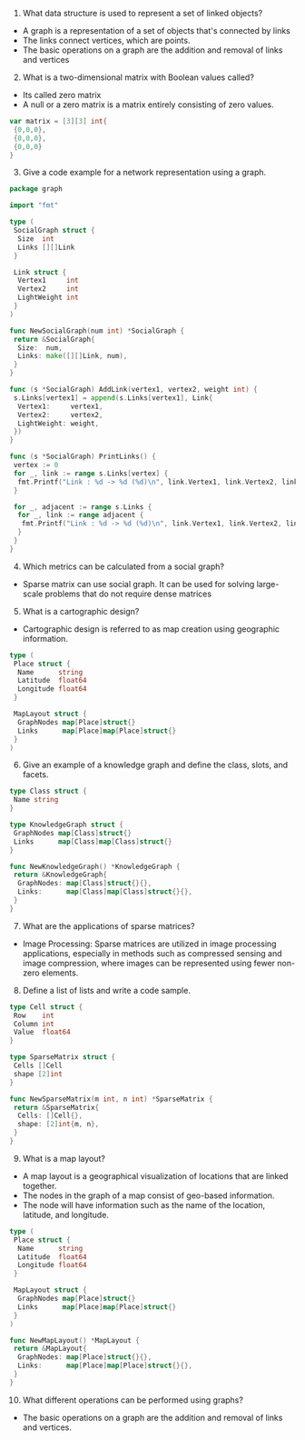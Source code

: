 1. What data structure is used to represent a set of linked objects?

- A graph is a representation of a set of objects that's connected by links
- The links connect vertices, which are points.
- The basic operations on a graph are the addition and removal of links and vertices

2. What is a two-dimensional matrix with Boolean values called?

- Its called zero matrix
- A null or a zero matrix is a matrix entirely consisting of zero values.

```go
var matrix = [3][3] int{
 {0,0,0},
 {0,0,0},
 {0,0,0}
}
```

3. Give a code example for a network representation using a graph.

```go
package graph

import "fmt"

type (
 SocialGraph struct {
  Size  int
  Links [][]Link
 }

 Link struct {
  Vertex1     int
  Vertex2     int
  LightWeight int
 }
)

func NewSocialGraph(num int) *SocialGraph {
 return &SocialGraph{
  Size:  num,
  Links: make([][]Link, num),
 }
}

func (s *SocialGraph) AddLink(vertex1, vertex2, weight int) {
 s.Links[vertex1] = append(s.Links[vertex1], Link{
  Vertex1:     vertex1,
  Vertex2:     vertex2,
  LightWeight: weight,
 })
}

func (s *SocialGraph) PrintLinks() {
 vertex := 0
 for _, link := range s.Links[vertex] {
  fmt.Printf("Link : %d -> %d (%d)\n", link.Vertex1, link.Vertex2, link.LightWeight)
 }

 for _, adjacent := range s.Links {
  for _, link := range adjacent {
   fmt.Printf("Link : %d -> %d (%d)\n", link.Vertex1, link.Vertex2, link.LightWeight)
  }
 }
}

```

4. Which metrics can be calculated from a social graph?

- Sparse matrix can use social graph. It can be used for solving large-scale
problems that do not require dense matrices

5. What is a cartographic design?

- Cartographic design is referred to as map creation using geographic
information.

```go
type (
 Place struct {
  Name      string
  Latitude  float64
  Longitude float64
 }

 MapLayout struct {
  GraphNodes map[Place]struct{}
  Links      map[Place]map[Place]struct{}
 }
)

```

6. Give an example of a knowledge graph and define the class, slots, and facets.

```go
type Class struct {
 Name string
}

type KnowledgeGraph struct {
 GraphNodes map[Class]struct{}
 Links      map[Class]map[Class]struct{}
}

func NewKnowledgeGraph() *KnowledgeGraph {
 return &KnowledgeGraph{
  GraphNodes: map[Class]struct{}{},
  Links:      map[Class]map[Class]struct{}{},
 }
}
```

7. What are the applications of sparse matrices?

- Image Processing: Sparse matrices are utilized in image processing applications, especially in methods such as compressed sensing and image compression,
    where images can be represented using fewer non-zero elements.

8. Define a list of lists and write a code sample.

```go
type Cell struct {
 Row    int
 Column int
 Value  float64
}

type SparseMatrix struct {
 Cells []Cell
 shape [2]int
}

func NewSparseMatrix(m int, n int) *SparseMatrix {
 return &SparseMatrix{
  Cells: []Cell{},
  shape: [2]int{m, n},
 }
}


```

9. What is a map layout?

- A map layout is a geographical visualization of locations that are linked together.
- The nodes in the graph of a map consist of geo-based information.
- The node will have information such as the name of the location, latitude, and longitude.

```go
type (
 Place struct {
  Name      string
  Latitude  float64
  Longitude float64
 }

 MapLayout struct {
  GraphNodes map[Place]struct{}
  Links      map[Place]map[Place]struct{}
 }
)

func NewMapLayout() *MapLayout {
 return &MapLayout{
  GraphNodes: map[Place]struct{}{},
  Links:      map[Place]map[Place]struct{}{},
 }
}

```

10. What different operations can be performed using graphs?

- The basic operations on a graph are the addition and removal of links and vertices.

